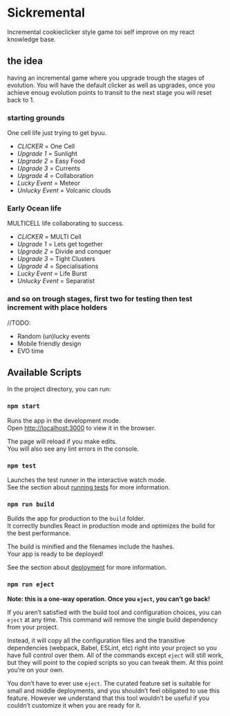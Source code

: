 # Sickremental

Incremental cookieclicker style game toi self improve on my react knowledge base.

## the idea
having an incremental game where you upgrade trough the stages of evolution.
You will have the default clicker as well as upgrades, once you achieve enoug evolution points to transit to the next stage you will reset back to 1.

### starting grounds
One cell life just trying to get byuu.

 - *CLICKER* = One Cell
 - *Upgrade 1* = Sunlight
 - *Upgrade 2* = Easy Food
 - *Upgrade 3* = Currents
 - *Upgrade 4* = Collaboration
 - *Lucky Event* = Meteor
 - *Unlucky Event* = Volcanic clouds

### Early Ocean life
MULTICELL life collaborating to success.

- *CLICKER* = MULTI Cell
- *Upgrade 1* = Lets get together 
- *Upgrade 2* = Divide and conquer
- *Upgrade 3* = Tight Clusters
- *Upgrade 4* = Specialisations
- *Lucky Event* = Life Burst
- *Unlucky Event* = Separatist 

### and so on trough stages, first two for testing then test increment with place holders

//TODO: 
- Random (un)lucky events
- Mobile friendly design
- EVO time

## Available Scripts

In the project directory, you can run:

### `npm start`

Runs the app in the development mode.\
Open [http://localhost:3000](http://localhost:3000) to view it in the browser.

The page will reload if you make edits.\
You will also see any lint errors in the console.

### `npm test`

Launches the test runner in the interactive watch mode.\
See the section about [running tests](https://facebook.github.io/create-react-app/docs/running-tests) for more information.

### `npm run build`

Builds the app for production to the `build` folder.\
It correctly bundles React in production mode and optimizes the build for the best performance.

The build is minified and the filenames include the hashes.\
Your app is ready to be deployed!

See the section about [deployment](https://facebook.github.io/create-react-app/docs/deployment) for more information.

### `npm run eject`

**Note: this is a one-way operation. Once you `eject`, you can’t go back!**

If you aren’t satisfied with the build tool and configuration choices, you can `eject` at any time. This command will remove the single build dependency from your project.

Instead, it will copy all the configuration files and the transitive dependencies (webpack, Babel, ESLint, etc) right into your project so you have full control over them. All of the commands except `eject` will still work, but they will point to the copied scripts so you can tweak them. At this point you’re on your own.

You don’t have to ever use `eject`. The curated feature set is suitable for small and middle deployments, and you shouldn’t feel obligated to use this feature. However we understand that this tool wouldn’t be useful if you couldn’t customize it when you are ready for it.
